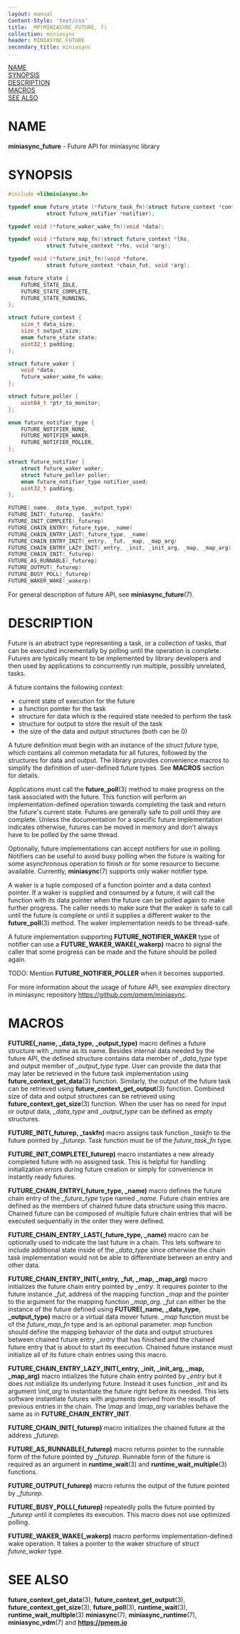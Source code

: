 ```yaml
---
layout: manual
Content-Style: 'text/css'
title: _MP(MINIASYNC_FUTURE, 7)
collection: miniasync
header: MINIASYNC_FUTURE
secondary_title: miniasync
...
```


[comment]: <> (SPDX-License-Identifier: BSD-3-Clause)
[comment]: <> (Copyright 2021-2022, Intel Corporation)

[comment]: <> (miniasync_future.7 -- man page for miniasync future API)

[NAME](#name)<br />
[SYNOPSIS](#synopsis)<br />
[DESCRIPTION](#description)<br />
[MACROS](#macros)<br />
[SEE ALSO](#see-also)<br />

# NAME #

**miniasync_future** - Future API for miniasync library

# SYNOPSIS #

```c
#include <libminiasync.h>

typedef enum future_state (*future_task_fn)(struct future_context *context,
			struct future_notifier *notifier);

typedef void (*future_waker_wake_fn)(void *data);

typedef void (*future_map_fn)(struct future_context *lhs,
			struct future_context *rhs, void *arg);

typedef void (*future_init_fn)(void *future,
			struct future_context *chain_fut, void *arg);

enum future_state {
	FUTURE_STATE_IDLE,
	FUTURE_STATE_COMPLETE,
	FUTURE_STATE_RUNNING,
};

struct future_context {
	size_t data_size;
	size_t output_size;
	enum future_state state;
	uint32_t padding;
};

struct future_waker {
	void *data;
	future_waker_wake_fn wake;
};

struct future_poller {
	uint64_t *ptr_to_monitor;
};

enum future_notifier_type {
	FUTURE_NOTIFIER_NONE,
	FUTURE_NOTIFIER_WAKER,
	FUTURE_NOTIFIER_POLLER,
};

struct future_notifier {
	struct future_waker waker;
	struct future_poller poller;
	enum future_notifier_type notifier_used;
	uint32_t padding;
};

FUTURE(_name, _data_type, _output_type)
FUTURE_INIT(_futurep, _taskfn)
FUTURE_INIT_COMPLETE(_futurep)
FUTURE_CHAIN_ENTRY(_future_type, _name)
FUTURE_CHAIN_ENTRY_LAST(_future_type, _name)
FUTURE_CHAIN_ENTRY_INIT(_entry, _fut, _map, _map_arg)
FUTURE_CHAIN_ENTRY_LAZY_INIT(_entry, _init, _init_arg, _map, _map_arg)
FUTURE_CHAIN_INIT(_futurep)
FUTURE_AS_RUNNABLE(_futurep)
FUTURE_OUTPUT(_futurep)
FUTURE_BUSY_POLL(_futurep)
FUTURE_WAKER_WAKE(_wakerp)
```

For general description of future API, see **miniasync_future**(7).

# DESCRIPTION #

Future is an abstract type representing a task, or a collection of tasks,
that can be executed incrementally by polling until the operation
is complete. Futures are typically meant to be implemented by library
developers and then used by applications to concurrently run multiple,
possibly unrelated, tasks.

A future contains the following context:
* current state of execution for the future
* a function pointer for the task
* structure for data which is the required state needed to perform the task
* structure for output to store the result of the task
* the size of the data and output structures (both can be 0)

A future definition must begin with an instance of the *struct future* type, which
contains all common metadata for all futures, followed by the structures for
data and output. The library provides convenience macros to simplify
the definition of user-defined future types. See **MACROS** section for details.

Applications must call the **future_poll**(3) method to make progress on the task
associated with the future. This function will perform an implementation-defined
operation towards completing the task and return the future's current state.
Futures are generally safe to poll until they are complete. Unless the documentation
for a specific future implementation indicates otherwise, futures can be moved in
memory and don't always have to be polled by the same thread.

Optionally, future implementations can accept notifiers for use in polling.
Notifiers can be useful to avoid busy polling when the future is waiting for some
asynchronous operation to finish or for some resource to become available.
Currently, **miniasync**(7) supports only waker notifier type.

A waker is a tuple composed of a function pointer and a data context pointer.
If a waker is supplied and consumed by a future, it will call the function with its
data pointer when the future can be polled again to make further progress. The caller
needs to make sure that the waker is safe to call until the future is complete or until
it supplies a different waker to the **future_poll**(3) method. The waker implementation
needs to be thread-safe.

A future implementation supporting **FUTURE_NOTIFIER_WAKER** type of notifier can
use a **FUTURE_WAKER_WAKE(_wakerp)** macro to signal the caller that some progress
can be made and the future should be polled again.

TODO: Mention **FUTURE_NOTIFIER_POLLER** when it becomes supported.

For more information about the usage of future API, see *examples* directory
in miniasync repository <https://github.com/pmem/miniasync>.

# MACROS #

**FUTURE(_name, _data_type, _output_type)** macro defines a future structure with *\_name*
as its name. Besides internal data needed by the future API, the defined structure contains
data member of *\_data_type* type and output member of *\_output_type* type. User can
provide the data that may later be retrieved in the future task implementation using
**future_context_get_data**(3) function. Similarly, the output of the future task can be
retrieved using **future_context_get_output**(3) function. Combined size of data and output
structures can be retrieved using **future_context_get_size**(3) function. When the user has
no need for input or output data, *\_data_type* and *\_output_type* can be defined as empty structures.

**FUTURE_INIT(_futurep, _taskfn)** macro assigns task function *\_taskfn* to the future pointed
by *\_futurep*. Task function must be of the *future_task_fn* type.

**FUTURE_INIT_COMPLETE(_futurep)** macro instantiates a new already completed future with no assigned
task. This is helpful for handling initialization errors during future creation or simply for convenience
in instantly ready futures.

**FUTURE_CHAIN_ENTRY(_future_type, _name)** macro defines the future chain entry of the *\_future_type*
type named *\_name*. Future chain entries are defined as the members of chained future data structure
using this macro. Chained future can be composed of multiple future chain entries that will be
executed sequentially in the order they were defined.

**FUTURE_CHAIN_ENTRY_LAST(_future_type, _name)** macro can be optionally used to indicate the last
future in a chain. This lets software to include additional state inside of the *\_data_type* since
otherwise the chain task implementation would not be able to differentiate between an entry and
other data.

**FUTURE_CHAIN_ENTRY_INIT(_entry, _fut, _map, _map_arg)** macro initializes the future chain
entry pointed by *\_entry*. It requires pointer to the future instance *\_fut*, address of the mapping
function *\_map* and the pointer to the argument for the mapping function *\_map_arg*. *\_fut* can either be
the instance of the future defined using **FUTURE(_name, _data_type, _output_type)** macro or a virtual
data mover future. *\_map* function must be of the *future_map_fn* type and is an optional parameter.
*map* function should define the mapping behavior of the data and output structures between chained
future entry *\_entry* that has finished and the chained future entry that is about to start its execution.
Chained future instance must initialize all of its future chain entries using this macro.

**FUTURE_CHAIN_ENTRY_LAZY_INIT(_entry, _init, _init_arg, _map, _map_arg)** macro intializes the
future chain entry pointed by *\_entry* but it does not initialize its underlying future. Instead
it uses function *\_init* and its argument *\init_arg* to instantiate the future right before
its needed. This lets software instantiate futures with arguments derived from the results of
previous entries in the chain. The *\map* and *\map_arg* variables behave the
same as in **FUTURE_CHAIN_ENTRY_INIT**.

**FUTURE_CHAIN_INIT(_futurep)** macro initializes the chained future at the address *\_futurep*.

**FUTURE_AS_RUNNABLE(_futurep)** macro returns pointer to the runnable form of the future pointed by
*\_futurep*. Runnable form of the future is required as an argument in **runtime_wait**(3) and
**runtime_wait_multiple**(3) functions.

**FUTURE_OUTPUT(_futurep)** macro returns the output of the future pointed by *\_futurep*.

**FUTURE_BUSY_POLL(_futurep)** repeatedly polls the future pointed by *\_futurep* until
it completes its execution. This macro does not use optimized polling.

**FUTURE_WAKER_WAKE(_wakerp)** macro performs implementation-defined wake operation. It takes
a pointer to the waker structure of *struct future_waker* type.

# SEE ALSO #

**future_context_get_data**(3), **future_context_get_output**(3),
**future_context_get_size**(3), **future_poll**(3),
**runtime_wait**(3), **runtime_wait_multiple**(3)
**miniasync**(7), **miniasync_runtime**(7),
**miniasync_vdm**(7) and **<https://pmem.io>**
